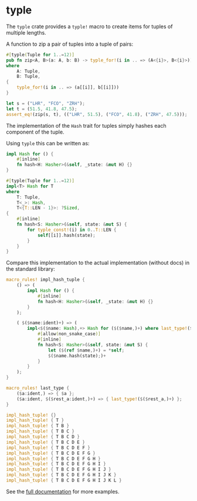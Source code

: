 # typle

The `typle` crate provides a `typle!` macro to create items for tuples of
multiple lengths.

A function to zip a pair of tuples into a tuple of pairs:

```rust
#[typle(Tuple for 1..=12)]
pub fn zip<A, B>(a: A, b: B) -> typle_for!(i in .. => (A<{i}>, B<{i}>))
where
    A: Tuple,
    B: Tuple,
{
    typle_for!(i in .. => (a[[i]], b[[i]]))
}

let s = ("LHR", "FCO", "ZRH");
let t = (51.5, 41.8, 47.5);
assert_eq!(zip(s, t), (("LHR", 51.5), ("FCO", 41.8), ("ZRH", 47.5)));
```

The implementation of the `Hash` trait for tuples simply hashes each component
of the tuple.

Using `typle` this can be written as:

```rust
impl Hash for () {
    #[inline]
    fn hash<H: Hasher>(&self, _state: &mut H) {}
}

#[typle(Tuple for 1..=12)]
impl<T> Hash for T
where
    T: Tuple,
    T<_>: Hash,
    T<{T::LEN - 1}>: ?Sized,
{
    #[inline]
    fn hash<S: Hasher>(&self, state: &mut S) {
        for typle_const!(i) in 0..T::LEN {
            self[[i]].hash(state);
        }
    }
}
```

Compare this implementation to the actual implementation (without docs) in the standard library:

```rust
macro_rules! impl_hash_tuple {
    () => (
        impl Hash for () {
            #[inline]
            fn hash<H: Hasher>(&self, _state: &mut H) {}
        }
    );

    ( $($name:ident)+) => (
        impl<$($name: Hash),+> Hash for ($($name,)+) where last_type!($($name,)+): ?Sized {
            #[allow(non_snake_case)]
            #[inline]
            fn hash<S: Hasher>(&self, state: &mut S) {
                let ($(ref $name,)+) = *self;
                $($name.hash(state);)+
            }
        }
    );
}

macro_rules! last_type {
    ($a:ident,) => { $a };
    ($a:ident, $($rest_a:ident,)+) => { last_type!($($rest_a,)+) };
}

impl_hash_tuple! {}
impl_hash_tuple! { T }
impl_hash_tuple! { T B }
impl_hash_tuple! { T B C }
impl_hash_tuple! { T B C D }
impl_hash_tuple! { T B C D E }
impl_hash_tuple! { T B C D E F }
impl_hash_tuple! { T B C D E F G }
impl_hash_tuple! { T B C D E F G H }
impl_hash_tuple! { T B C D E F G H I }
impl_hash_tuple! { T B C D E F G H I J }
impl_hash_tuple! { T B C D E F G H I J K }
impl_hash_tuple! { T B C D E F G H I J K L }
```

See the [full documentation](https://docs.rs/typle/) for more examples.
